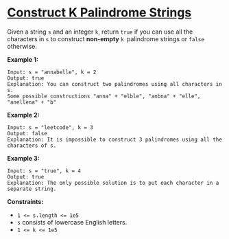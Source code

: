 [Construct K Palindrome Strings](https://leetcode.com/problems/construct-k-palindrome-strings/)
===

Given a string `s` and an integer `k`, return `true` if you can use all the characters in `s` to construct **non-empty**
`k `palindrome strings or `false` otherwise.

**Example 1:**

```text
Input: s = "annabelle", k = 2
Output: true
Explanation: You can construct two palindromes using all characters in s.
Some possible constructions "anna" + "elble", "anbna" + "elle", "anellena" + "b"
```

**Example 2:**

```text
Input: s = "leetcode", k = 3
Output: false
Explanation: It is impossible to construct 3 palindromes using all the characters of s.
```

**Example 3:**

```text
Input: s = "true", k = 4
Output: true
Explanation: The only possible solution is to put each character in a separate string.
```

**Constraints:**

* `1 <= s.length <= 1e5`
* `s` consists of lowercase English letters.
* `1 <= k <= 1e5`

